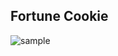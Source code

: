## Fortune Cookie

![sample](https://github.com/leticiasvalle/fortune-cookie/blob/main/images/Aug-27-2021%2013-48-54.gif?raw=true)
